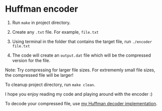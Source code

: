 
<h1> Huffman encoder </h1>


1. Run `make` in project directory.

2. Create any `.txt` file. For example, `file.txt`

3. Using terminal in the folder that contains the target file, run `./encoder file.txt`

4. The code will create an `output.dat` file which will be the compressed version for the file.

Note: Try compressing for larger file sizes. For extrememly small file sizes, the compressed file will be larger!

To cleanup project directory, run `make clean`. 

I hope you enjoy reading my code and playing around with the encoder :)

To decode your compressed file, use [my Huffman decoder implementation](https://github.com/AbhishekMarda/HuffmanDecoder/tree/master).
